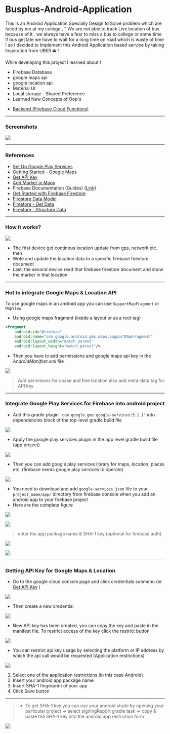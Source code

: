 # Busplus-Android-Application

This is an Android Application Specially Design to Solve problem which are faced by me at my college , " We are not able to track Live location of bus because of it . we always have a fear to miss a bus to college or some time if bus get late we have to wait for a long time on road which is waste of time ! so I decided to Implement this Android Application based service by taking Inspiration from UBER 🚘 ! 

While developing this project I learned about ! <ul><li>Firebase Database</li><li>google maps api</li><li> google location api</li> <li>Material UI </li> <li> Local storage - Shared Preference </li>
	<li> Learned New Concepts of Oop's</li> </ul> 


- [Backend (Firebase Cloud Functions)](#)

***
### Screenshots
![](Screenshots/Mockups/DriverDashboard_samsung-galaxy20-pink-portrait.png)


***
### References
- [Set Up Google Play Services](https://developers.google.com/android/guides/setup)
- [Getting Started - Google Maps](https://developers.google.com/maps/documentation/android-api/start)
- [Get API Key](https://developers.google.com/maps/documentation/android-api/signup)
- [Add Marker in Maps](https://developers.google.com/maps/documentation/android-api/map-with-marker)
- Firebase Documentation (Guides) ([Link](https://firebase.google.com/docs/guides/))
- [Get Started with Firebase Firestore](https://firebase.google.com/docs/firestore/quickstart)
- [Firestore Data Model](https://firebase.google.com/docs/firestore/data-model)
- [Firestore - Get Data](https://firebase.google.com/docs/firestore/query-data/get-data)
- [Firestore - Structure Data](https://firebase.google.com/docs/firestore/manage-data/structure-data)

***
### How it works?
![](images/hiw.png)

- The first device get continous location update from gps, network etc. then
- Write and update the location data to a specific firebase firestore document
- Last, the second device read that firebase firestore document and show the marker in that location


***
### Hot to integrate Google Maps & Location API
To use google maps in an android app you can use `SupportMapFragment` or `MapView`

- Using google maps fragment (inside a layout or as a root tag)
 
```xml
<fragment
	android:id="@+id/map"
	android:name="com.google.android.gms.maps.SupportMapFragment"
	android:layout_width="match_parent"
	android:layout_height="match_parent"/>
```

- Then you have to add permissions and google maps api key in the *AndroidManifest.xml* file

![](images/as_1.png)
> Add permisions for coase and fine location also add meta-data tag for API key

***
### Integrate Google Play Services for Firebase into android project
- Add this gradle plugin `'com.google.gms:google-services:3.1.1'` into dependencies block of the top-level gradle build file

![](images/gr_1.png)

- Apply the google play services plugin in the app level gradle build file (app project)

![](images/gr_2.png)

- Then you can add google play services library for maps, location, places etc. (firebase needs google play services to operate)

![](images/gr_3.png)

- You need to download and add `google-services.json` file to your `project_name/app/` directory from firebase console when you add an android app to your firebase project
- Here are the complete figure

![](images/fb_4.png)

![](images/fb_1.png)

> enter the app package name & SHA-1 key (optional for firebase auth)


![](images/fb_2.png)

![](images/fb_3.png)


***
### Getting API Key for Google Maps & Location
- Go to the google cloud console page and click credentials submenu (or [Get API Key](https://developers.google.com/maps/documentation/android-api/signup) )

![](images/ga_1.png)

- Then create a new credential


![](images/ga_2.png)


- New API key has been created, you can copy the key and paste in the manifest file. To restrict access of the key click the restrict button

![](images/ga_3.png)


- You can restrict api key usage by selecting the platform or IP address by which the api call would be requested (Application restrictions)

![](images/ga_4.png)

1. Select one of the application restrictions (in this case Android)
2. Insert your android app package name
3. Insert SHA-1 fingerprint of your app
4. Click Save button

___
> - To get SHA-1 key you can use your android studo by opening your particular project -> select signingReport gradle task -> copy & paste the SHA-1 key into the android app restriction form

![](images/as_2.png)
